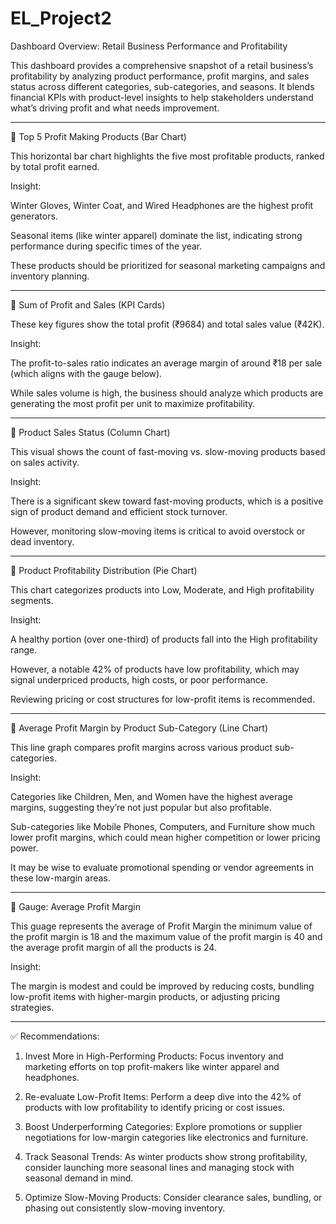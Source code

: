 # EL_Project2

 Dashboard Overview: Retail Business Performance and Profitability

This dashboard provides a comprehensive snapshot of a retail business’s profitability by analyzing product performance, profit margins, and sales status across different categories, sub-categories, and seasons. It blends financial KPIs with product-level insights to help stakeholders understand what’s driving profit and what needs improvement.


---

🔹 Top 5 Profit Making Products (Bar Chart)

This horizontal bar chart highlights the five most profitable products, ranked by total profit earned.

Insight:

Winter Gloves, Winter Coat, and Wired Headphones are the highest profit generators.

Seasonal items (like winter apparel) dominate the list, indicating strong performance during specific times of the year.

These products should be prioritized for seasonal marketing campaigns and inventory planning.



---

🔹 Sum of Profit and Sales (KPI Cards)

These key figures show the total profit (₹9684) and total sales value (₹42K).

Insight:

The profit-to-sales ratio indicates an average margin of around ₹18 per sale (which aligns with the gauge below).

While sales volume is high, the business should analyze which products are generating the most profit per unit to maximize profitability.



---

🔹 Product Sales Status (Column Chart)

This visual shows the count of fast-moving vs. slow-moving products based on sales activity.

Insight:

There is a significant skew toward fast-moving products, which is a positive sign of product demand and efficient stock turnover.

However, monitoring slow-moving items is critical to avoid overstock or dead inventory.



---

🔹 Product Profitability Distribution (Pie Chart)

This chart categorizes products into Low, Moderate, and High profitability segments.

Insight:

A healthy portion (over one-third) of products fall into the High profitability range.

However, a notable 42% of products have low profitability, which may signal underpriced products, high costs, or poor performance.

Reviewing pricing or cost structures for low-profit items is recommended.



---

🔹 Average Profit Margin by Product Sub-Category (Line Chart)

This line graph compares profit margins across various product sub-categories.

Insight:

Categories like Children, Men, and Women have the highest average margins, suggesting they’re not just popular but also profitable.

Sub-categories like Mobile Phones, Computers, and Furniture show much lower profit margins, which could mean higher competition or lower pricing power.

It may be wise to evaluate promotional spending or vendor agreements in these low-margin areas.



---

🔹 Gauge: Average Profit Margin

This guage represents the average of Profit Margin the minimum value of the profit margin is 18 and the maximum value of the profit margin is 40 and the average profit margin of all the products is 24. 

Insight:

The margin is modest and could be improved by reducing costs, bundling low-profit items with higher-margin products, or adjusting pricing strategies.



---

✅ Recommendations:

1. Invest More in High-Performing Products: Focus inventory and marketing efforts on top profit-makers like winter apparel and headphones.


2. Re-evaluate Low-Profit Items: Perform a deep dive into the 42% of products with low profitability to identify pricing or cost issues.


3. Boost Underperforming Categories: Explore promotions or supplier negotiations for low-margin categories like electronics and furniture.


4. Track Seasonal Trends: As winter products show strong profitability, consider launching more seasonal lines and managing stock with seasonal demand in mind.


5. Optimize Slow-Moving Products: Consider clearance sales, bundling, or phasing out consistently slow-moving inventory.
